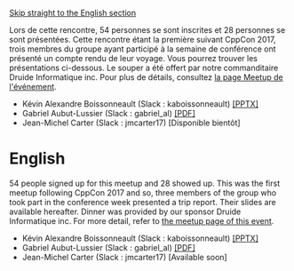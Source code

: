 [Skip straight to the English section](#english)

Lors de cette rencontre, 54 personnes se sont inscrites et 28 personnes se sont présentées. Cette rencontre étant la première suivant CppCon 2017, trois membres du groupe ayant participé à la semaine de conférence ont présenté un compte rendu de leur voyage. Vous pourrez trouver les présentations ci-dessous. Le souper a été offert par notre commanditaire Druide Informatique inc. Pour plus de détails, consultez [la page Meetup de l'événement](https://www.meetup.com/CppMtl/events/242556467/).

* Kévin Alexandre Boissonneault (Slack : kaboissonneault) [[PPTX]](https://github.com/CppMtl/Meetups/blob/master/2017-10-17%20%20Return%20on%20CppCon%202017/K%C3%A9vin%20Alexandre%20Boissonneault.pptx)
* Gabriel Aubut-Lussier (Slack : gabriel_al) [[PDF]](https://github.com/CppMtl/Meetups/blob/master/2017-10-17%20%20Return%20on%20CppCon%202017/Gabriel%20Aubut-Lussier.pdf)
* Jean-Michel Carter (Slack : jmcarter17) [Disponible bientôt]

# English
54 people signed up for this meetup and 28 showed up. This was the first meetup following CppCon 2017 and so, three members of the group who took part in the conference week presented a trip report. Their slides are available hereafter. Dinner was provided by our sponsor Druide Informatique inc. For more detail, refer to [the meetup page of this event](https://www.meetup.com/CppMtl/events/242556467/).

* Kévin Alexandre Boissonneault (Slack : kaboissonneault) [[PPTX]](https://github.com/CppMtl/Meetups/blob/master/2017-10-17%20%20Return%20on%20CppCon%202017/K%C3%A9vin%20Alexandre%20Boissonneault.pptx)
* Gabriel Aubut-Lussier (Slack : gabriel_al) [[PDF]](https://github.com/CppMtl/Meetups/blob/master/2017-10-17%20%20Return%20on%20CppCon%202017/Gabriel%20Aubut-Lussier.pdf)
* Jean-Michel Carter (Slack : jmcarter17) [Available soon]